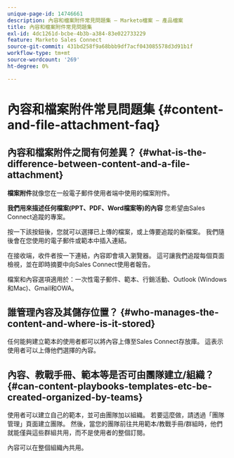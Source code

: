 ```yaml
---
unique-page-id: 14746661
description: 內容和檔案附件常見問題集 — Marketo檔案 — 產品檔案
title: 內容和檔案附件常見問題集
exl-id: 4dc1261d-bcbe-4b3b-a384-83e022733229
feature: Marketo Sales Connect
source-git-commit: 431bd258f9a68bbb9df7acf043085578d3d91b1f
workflow-type: tm+mt
source-wordcount: '269'
ht-degree: 0%

---
```


# 內容和檔案附件常見問題集 {#content-and-file-attachment-faq}

## 內容和檔案附件之間有何差異？ {#what-is-the-difference-between-content-and-a-file-attachment}

**檔案附件**&#x200B;就像您在一般電子郵件使用者端中使用的檔案附件。

**我們用來描述任何檔案(PPT、PDF、Word檔案等)的內容** 您希望由Sales Connect追蹤的專案。

按一下該按鈕後，您就可以選擇已上傳的檔案，或上傳要追蹤的新檔案。 我們隨後會在您使用的電子郵件或範本中插入連結。

在接收端，收件者按一下連結，內容即會填入瀏覽器。 這可讓我們追蹤每個頁面檢視，並在即時摘要中向Sales Connect使用者報告。

檔案和內容選項適用於：一次性電子郵件、範本、行銷活動、Outlook (Windows和Mac)、Gmail和OWA。

## 誰管理內容及其儲存位置？ {#who-manages-the-content-and-where-is-it-stored}

任何能夠建立範本的使用者都可以將內容上傳至Sales Connect存放庫。 這表示使用者可以上傳他們選擇的內容。

## 內容、教戰手冊、範本等是否可由團隊建立/組織？ {#can-content-playbooks-templates-etc-be-created-organized-by-teams}

使用者可以建立自己的範本，並可由團隊加以組織。 若要這麼做，請透過「團隊管理」頁面建立團隊。 然後，當您的團隊前往共用範本/教戰手冊/群組時，他們就能僅與這些群組共用，而不是使用者的整個訂閱。

內容可以在整個組織內共用。
